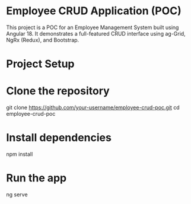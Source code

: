 # Employee CRUD Application (POC)

This project is a POC for an Employee Management System built using Angular 18. It demonstrates a full-featured CRUD interface using ag-Grid, NgRx (Redux), and Bootstrap.


# Project Setup

# Clone the repository
git clone https://github.com/your-username/employee-crud-poc.git
cd employee-crud-poc

# Install dependencies
npm install

# Run the app
ng serve
